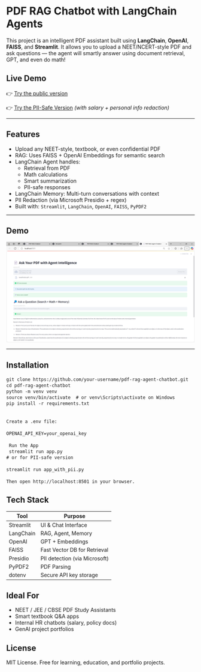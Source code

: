 # PDF RAG Chatbot with LangChain Agents

This project is an intelligent PDF assistant built using **LangChain**, **OpenAI**, **FAISS**, and **Streamlit**. It allows you to upload a NEET/NCERT-style PDF and ask questions — the agent will smartly answer using document retrieval, GPT, and even do math!


## Live Demo

👉 [Try the public version](https://genai-pdf-agent-chatbot-wk5cjv9mjsahrjwbxqx8qc.streamlit.app/)

👉 [Try the PII-Safe Version](https://genai-pdf-agent-chatbot.streamlit.app/?app=app_with_pii) *(with salary + personal info redaction)*


---

##  Features

- Upload any NEET-style, textbook, or even confidential PDF
- RAG: Uses FAISS + OpenAI Embeddings for semantic search
- LangChain Agent handles:
  - Retrieval from PDF
  - Math calculations
  - Smart summarization
  - PII-safe responses
- LangChain Memory: Multi-turn conversations with context
- PII Redaction (via Microsoft Presidio + regex)
- Built with: `Streamlit`, `LangChain`, `OpenAI`, `FAISS`, `PyPDF2`

---

##  Demo

![screenshot](screenshot.png) 


---

##  Installation

```
git clone https://github.com/your-username/pdf-rag-agent-chatbot.git
cd pdf-rag-agent-chatbot
python -m venv venv
source venv/bin/activate  # or venv\Scripts\activate on Windows
pip install -r requirements.txt


Create a .env file:

OPENAI_API_KEY=your_openai_key

 Run the App
 streamlit run app.py
# or for PII-safe version

streamlit run app_with_pii.py

Then open http://localhost:8501 in your browser.
```
## Tech Stack

| Tool        | Purpose                        |
|-------------|---------------------------------|
| Streamlit   | UI & Chat Interface            |
| LangChain   | RAG, Agent, Memory             |
| OpenAI      | GPT + Embeddings               |
| FAISS       | Fast Vector DB for Retrieval   |
| Presidio    | PII detection (via Microsoft)  |
| PyPDF2      | PDF Parsing                    |
| dotenv      | Secure API key storage         |



## Ideal For
- NEET / JEE / CBSE PDF Study Assistants
- Smart textbook Q&A apps
- Internal HR chatbots (salary, policy docs)
- GenAI project portfolios

##  License
MIT License. Free for learning, education, and portfolio projects.